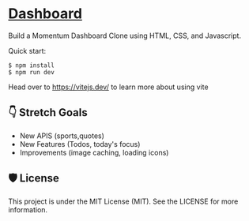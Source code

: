 # [Dashboard]()

Build a Momentum Dashboard Clone using HTML, CSS, and Javascript.

Quick start:

```
$ npm install
$ npm run dev
````

Head over to https://vitejs.dev/ to learn more about using vite



## 👇 Stretch Goals

- New APIS (sports,quotes)
- New Features (Todos, today's focus)
- Improvements (image caching, loading icons)


## 🛡️ License

This project is under the MIT License (MIT). See the LICENSE for more information.


